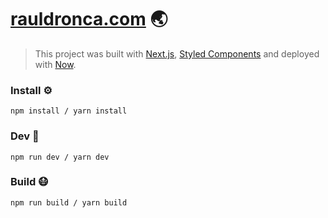 # [rauldronca.com](https://www.rauldronca.com/) 🌏
> This project was built with [Next.js](https://nextjs.org/), [Styled Components](https://styled-components.com/) and deployed with [Now](https://zeit.co/home).


### Install ⚙️

```
npm install / yarn install
```

### Dev 🏃

```
npm run dev / yarn dev
```

### Build 😷

```
npm run build / yarn build
```

